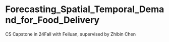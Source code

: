 # Forecasting_Spatial_Temporal_Demand_for_Food_Delivery
CS Capstone in 24Fall with Feiluan, supervised by Zhibin Chen
